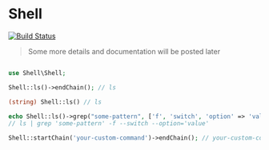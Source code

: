 # Shell

[![Build Status](https://travis-ci.org/ilya-dev/shell.svg?branch=master)](https://travis-ci.org/ilya-dev/shell)

> Some more details and documentation will be posted later

```php

use Shell\Shell;

Shell::ls()->endChain(); // ls

(string) Shell::ls() // ls

echo Shell::ls()->grep("some-pattern", ['f', 'switch', 'option' => 'value']);
// ls | grep 'some-pattern' -f --switch --option='value'

Shell::startChain('your-custom-command')->endChain(); // your-custom-command

```
